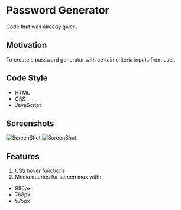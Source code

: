 # Password Generator
Code that was already given.

## Motivation
To create a password generator with certain criteria inputs from user.


## Code Style
- HTML
- CSS
- JavaScript

## Screenshots
![ScreenShot](./assets/images/screenshot.jpg)
![ScreenShot](./assets/images/screenshot2.jpg)

## Features
1. CSS hover functions
2. Media queries for screen max with:
- 980px
- 768px
- 575px
